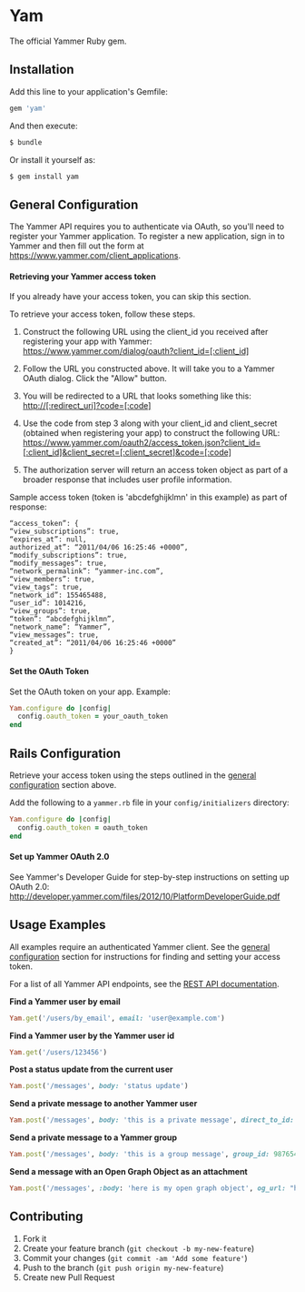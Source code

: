 # Yam

The official Yammer Ruby gem.

## Installation

Add this line to your application's Gemfile:

```ruby
gem 'yam'
```

And then execute:

```sh
$ bundle
```

Or install it yourself as:

```sh
$ gem install yam
```

## General Configuration

The Yammer API requires you to authenticate via OAuth, so you'll need to register your Yammer application. To register a new application, sign in to Yammer and then fill out the form at https://www.yammer.com/client_applications.

#### Retrieving your Yammer access token

If you already have your access token, you can skip this section.

To retrieve your access token, follow these steps.

1. Construct the following URL using the client_id you received after registering your app with Yammer: <https://www.yammer.com/dialog/oauth?client_id=[:client_id]>

2. Follow the URL you constructed above. It will take you to a Yammer OAuth dialog. Click the "Allow" button.

3. You will be redirected to a URL that looks something like this: <http://[:redirect_uri]?code=[:code]>

4. Use the code from step 3 along with your client_id and client_secret (obtained when registering your app) to construct the following URL:
<https://www.yammer.com/oauth2/access_token.json?client_id=[:client_id]&client_secret=[:client_secret]&code=[:code]>

5. The authorization server will return an access token object as part of a broader response that includes user profile information.

Sample access token (token is 'abcdefghijklmn' in this example) as part of response:

```
“access_token”: {
“view_subscriptions”: true,
“expires_at”: null,
authorized_at”: “2011/04/06 16:25:46 +0000”,
“modify_subscriptions”: true,
“modify_messages”: true,
“network_permalink”: “yammer-inc.com”,
“view_members”: true,
“view_tags”: true,
“network_id”: 155465488,
“user_id”: 1014216,
“view_groups”: true,
“token”: “abcdefghijklmn”,
“network_name”: “Yammer”,
“view_messages”: true,
“created_at”: “2011/04/06 16:25:46 +0000”
}
```
#### Set the OAuth Token

Set the OAuth token on your app. Example:

```ruby
Yam.configure do |config|
  config.oauth_token = your_oauth_token
end
```
## Rails Configuration

Retrieve your access token using the steps outlined in the <a href="#general-configuration">general configuration</a> section above.

Add the following to a `yammer.rb` file in your `config/initializers` directory:

```ruby
Yam.configure do |config|
  config.oauth_token = oauth_token
end
```

#### Set up Yammer OAuth 2.0

See Yammer's Developer Guide for step-by-step instructions on setting up OAuth 2.0: <http://developer.yammer.com/files/2012/10/PlatformDeveloperGuide.pdf>

## Usage Examples
All examples require an authenticated Yammer client. See the <a
href="#general-configuration">general configuration</a> section for instructions for finding and setting your access token.

For a list of all Yammer API endpoints, see the <a href="http://developer.yammer.com/restapi/">REST API documentation</a>.

**Find a Yammer user by email**

```ruby
Yam.get('/users/by_email', email: 'user@example.com')
```

**Find a Yammer user by the Yammer user id**

```ruby
Yam.get('/users/123456')
```

**Post a status update from the current user**

```ruby
Yam.post('/messages', body: 'status update')
```

**Send a private message to another Yammer user**

```ruby
Yam.post('/messages', body: 'this is a private message', direct_to_id: 123456)
```

**Send a private message to a Yammer group**

```ruby
Yam.post('/messages', body: 'this is a group message', group_id: 987654)
```

**Send a message with an Open Graph Object as an attachment**

```ruby
Yam.post('/messages', :body: 'here is my open graph object', og_url: "https://www.yammer.com/example/graph/123456789")
```

## Contributing

1. Fork it
2. Create your feature branch (`git checkout -b my-new-feature`)
3. Commit your changes (`git commit -am 'Add some feature'`)
4. Push to the branch (`git push origin my-new-feature`)
5. Create new Pull Request
